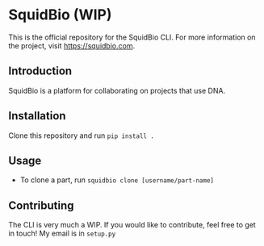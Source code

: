 # SquidBio (WIP)

This is the official repository for the SquidBio CLI. For more information on the project, visit https://squidbio.com.

## Introduction

SquidBio is a platform for collaborating on projects that use DNA.

## Installation

Clone this repository and run `pip install .`

## Usage

* To clone a part, run `squidbio clone [username/part-name]`

## Contributing

The CLI is very much a WIP. If you would like to contribute, feel free to get in touch! My email is in `setup.py`
